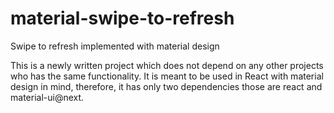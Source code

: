 # material-swipe-to-refresh
Swipe to refresh implemented with material design

This is a newly written project which does not depend on any other projects who has the same functionality.
It is meant to be used in React with material design in mind, therefore, it has only two dependencies those are react and material-ui@next.
